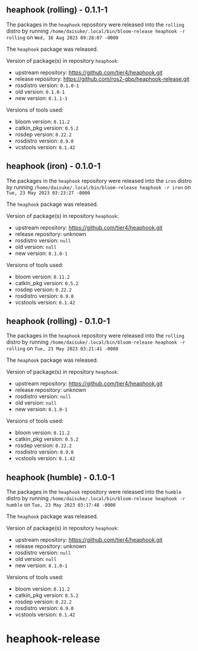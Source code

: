 ## heaphook (rolling) - 0.1.1-1

The packages in the `heaphook` repository were released into the `rolling` distro by running `/home/daisuke/.local/bin/bloom-release heaphook -r rolling` on `Wed, 16 Aug 2023 09:28:07 -0000`

The `heaphook` package was released.

Version of package(s) in repository `heaphook`:

- upstream repository: https://github.com/tier4/heaphook.git
- release repository: https://github.com/ros2-gbp/heaphook-release.git
- rosdistro version: `0.1.0-1`
- old version: `0.1.0-1`
- new version: `0.1.1-1`

Versions of tools used:

- bloom version: `0.11.2`
- catkin_pkg version: `0.5.2`
- rosdep version: `0.22.2`
- rosdistro version: `0.9.0`
- vcstools version: `0.1.42`


## heaphook (iron) - 0.1.0-1

The packages in the `heaphook` repository were released into the `iron` distro by running `/home/daisuke/.local/bin/bloom-release heaphook -r iron` on `Tue, 23 May 2023 03:23:27 -0000`

The `heaphook` package was released.

Version of package(s) in repository `heaphook`:

- upstream repository: https://github.com/tier4/heaphook.git
- release repository: unknown
- rosdistro version: `null`
- old version: `null`
- new version: `0.1.0-1`

Versions of tools used:

- bloom version: `0.11.2`
- catkin_pkg version: `0.5.2`
- rosdep version: `0.22.2`
- rosdistro version: `0.9.0`
- vcstools version: `0.1.42`


## heaphook (rolling) - 0.1.0-1

The packages in the `heaphook` repository were released into the `rolling` distro by running `/home/daisuke/.local/bin/bloom-release heaphook -r rolling` on `Tue, 23 May 2023 03:21:41 -0000`

The `heaphook` package was released.

Version of package(s) in repository `heaphook`:

- upstream repository: https://github.com/tier4/heaphook.git
- release repository: unknown
- rosdistro version: `null`
- old version: `null`
- new version: `0.1.0-1`

Versions of tools used:

- bloom version: `0.11.2`
- catkin_pkg version: `0.5.2`
- rosdep version: `0.22.2`
- rosdistro version: `0.9.0`
- vcstools version: `0.1.42`


## heaphook (humble) - 0.1.0-1

The packages in the `heaphook` repository were released into the `humble` distro by running `/home/daisuke/.local/bin/bloom-release heaphook -r humble` on `Tue, 23 May 2023 03:17:48 -0000`

The `heaphook` package was released.

Version of package(s) in repository `heaphook`:

- upstream repository: https://github.com/tier4/heaphook.git
- release repository: unknown
- rosdistro version: `null`
- old version: `null`
- new version: `0.1.0-1`

Versions of tools used:

- bloom version: `0.11.2`
- catkin_pkg version: `0.5.2`
- rosdep version: `0.22.2`
- rosdistro version: `0.9.0`
- vcstools version: `0.1.42`


# heaphook-release
